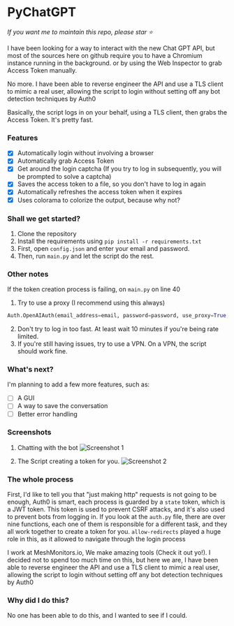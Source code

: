 # PyChatGPT
*If you want me to maintain this repo, please star ⭐️*


I have been looking for a way to interact with the new Chat GPT API, but most of the sources here on github 
require you to have a Chromium instance running in the background. or by using the Web Inspector to grab Access Token manually.

No more. I have been able to reverse engineer the API and use a TLS client to mimic a real user, allowing the script to login without setting off any bot detection techniques by Auth0

Basically, the script logs in on your behalf, using a TLS client, then grabs the Access Token. It's pretty fast.

### Features
- [x] Automatically login without involving a browser
- [x] Automatically grab Access Token
- [x] Get around the login captcha (If you try to log in subsequently, you will be prompted to solve a captcha)
- [x] Saves the access token to a file, so you don't have to log in again
- [x] Automatically refreshes the access token when it expires
- [x] Uses colorama to colorize the output, because why not?

### Shall we get started?
1. Clone the repository
2. Install the requirements using `pip install -r requirements.txt`
3. First, open `config.json` and enter your email and password.
4. Then, run `main.py` and let the script do the rest.

### Other notes
If the token creation process is failing, on `main.py` on line 40
1. Try to use a proxy (I recommend using this always)
```python
Auth.OpenAIAuth(email_address=email, password=password, use_proxy=True, proxy="http://127.0.0.0:8080")
```
2. Don't try to log in too fast. At least wait 10 minutes if you're being rate limited.
3. If you're still having issues, try to use a VPN. On a VPN, the script should work fine.
### What's next?
I'm planning to add a few more features, such as:
- [ ] A GUI
- [ ] A way to save the conversation
- [ ] Better error handling

### Screenshots
1. Chatting with the bot
![Screenshot 1](https://media.discordapp.net/attachments/1038565125482881027/1049255804366237736/image.png)

2. The Script creating a token for you.
![Screenshot 2](https://media.discordapp.net/attachments/1038565125482881027/1049072247442264094/image.png?width=2468&height=885)

### The whole process
First, I'd like to tell you that "just making http" requests is not going to be enough, Auth0 is smart, each process is guarded by a 
`state` token, which is a JWT token. This token is used to prevent CSRF attacks, and it's also used to prevent bots from logging in.
If you look at the `auth.py` file, there are over nine functions, each one of them is responsible for a different task, and they all
work together to create a token for you. `allow-redirects` played a huge role in this, as it allowed to navigate through the login process

I work at MeshMonitors.io, We make amazing tools (Check it out yo!). I decided not to spend too much time on this, but here we are, I have been able to reverse engineer the API and use a TLS client to mimic a real user, allowing the script to login without setting off any bot detection techniques by Auth0

### Why did I do this?
No one has been able to do this, and I wanted to see if I could.